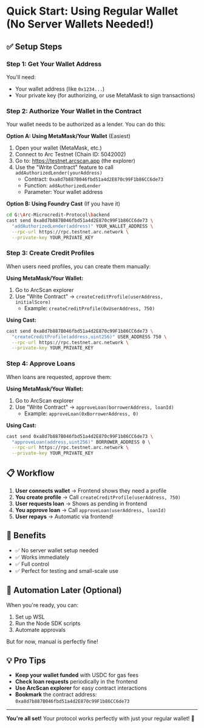# Quick Start: Using Regular Wallet (No Server Wallets Needed!)

## ✅ Setup Steps

### Step 1: Get Your Wallet Address

You'll need:
- Your wallet address (like `0x1234...`)
- Your private key (for authorizing, or use MetaMask to sign transactions)

### Step 2: Authorize Your Wallet in the Contract

Your wallet needs to be authorized as a lender. You can do this:

**Option A: Using MetaMask/Your Wallet** (Easiest)
1. Open your wallet (MetaMask, etc.)
2. Connect to Arc Testnet (Chain ID: 5042002)
3. Go to: https://testnet.arcscan.app (the explorer)
4. Use the "Write Contract" feature to call `addAuthorizedLender(yourAddress)`
   - Contract: `0xa8d7b887B046fbd51a4d2E870c99F1b86CC6de73`
   - Function: `addAuthorizedLender`
   - Parameter: Your wallet address

**Option B: Using Foundry Cast** (If you have it)
```bash
cd G:\Arc-Microcredit-Protocol\backend
cast send 0xa8d7b887B046fbd51a4d2E870c99F1b86CC6de73 \
  "addAuthorizedLender(address)" YOUR_WALLET_ADDRESS \
  --rpc-url https://rpc.testnet.arc.network \
  --private-key YOUR_PRIVATE_KEY
```

### Step 3: Create Credit Profiles

When users need profiles, you can create them manually:

**Using MetaMask/Your Wallet:**
1. Go to ArcScan explorer
2. Use "Write Contract" → `createCreditProfile(userAddress, initialScore)`
   - Example: `createCreditProfile(0xUserAddress, 750)`

**Using Cast:**
```bash
cast send 0xa8d7b887B046fbd51a4d2E870c99F1b86CC6de73 \
  "createCreditProfile(address,uint256)" USER_ADDRESS 750 \
  --rpc-url https://rpc.testnet.arc.network \
  --private-key YOUR_PRIVATE_KEY
```

### Step 4: Approve Loans

When loans are requested, approve them:

**Using MetaMask/Your Wallet:**
1. Go to ArcScan explorer
2. Use "Write Contract" → `approveLoan(borrowerAddress, loanId)`
   - Example: `approveLoan(0xBorrowerAddress, 0)`

**Using Cast:**
```bash
cast send 0xa8d7b887B046fbd51a4d2E870c99F1b86CC6de73 \
  "approveLoan(address,uint256)" BORROWER_ADDRESS 0 \
  --rpc-url https://rpc.testnet.arc.network \
  --private-key YOUR_PRIVATE_KEY
```

## 📋 Workflow

1. **User connects wallet** → Frontend shows they need a profile
2. **You create profile** → Call `createCreditProfile(userAddress, 750)`
3. **User requests loan** → Shows as pending in frontend
4. **You approve loan** → Call `approveLoan(userAddress, loanId)`
5. **User repays** → Automatic via frontend!

## 🎯 Benefits

- ✅ No server wallet setup needed
- ✅ Works immediately
- ✅ Full control
- ✅ Perfect for testing and small-scale use

## 🔧 Automation Later (Optional)

When you're ready, you can:
1. Set up WSL
2. Run the Node SDK scripts
3. Automate approvals

But for now, manual is perfectly fine!

## 💡 Pro Tips

- **Keep your wallet funded** with USDC for gas fees
- **Check loan requests** periodically in the frontend
- **Use ArcScan explorer** for easy contract interactions
- **Bookmark** the contract address: `0xa8d7b887B046fbd51a4d2E870c99F1b86CC6de73`

---

**You're all set!** Your protocol works perfectly with just your regular wallet! 🚀

